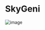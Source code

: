 # SkyGeni
 
![image](https://github.com/VRThakur20/SkyGeni/assets/91954371/9fb1a835-7c4c-4a31-9848-0c6756895eef)
